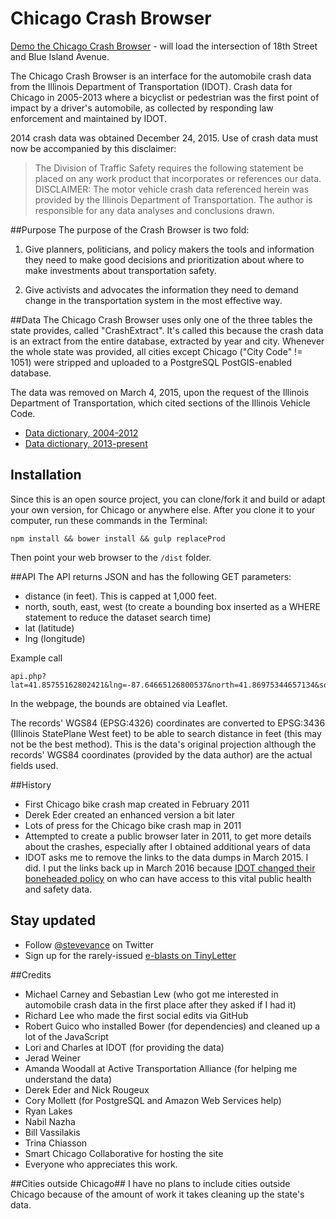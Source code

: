 Chicago Crash Browser
=====================

[Demo the Chicago Crash Browser](http://chicagocrashes.org/index.php#lat=41.857719&lon=-87.661216&get=yes&zoom=18) - will load the intersection of 18th Street and Blue Island Avenue. 

The Chicago Crash Browser is an interface for the automobile crash data from the Illinois Department of Transportation (IDOT). Crash data for Chicago in 2005-2013 where a bicyclist or pedestrian was the first point of impact by a driver's automobile, as collected by responding law enforcement and maintained by IDOT.

2014 crash data was obtained December 24, 2015. Use of crash data must now be accompanied by this disclaimer:

> The Division of Traffic Safety requires the following statement be placed on any work product that incorporates or references our data. 
DISCLAIMER: The motor vehicle crash data referenced herein was provided by the Illinois Department of Transportation. The author is responsible for any data analyses and conclusions drawn.

##Purpose
The purpose of the Crash Browser is two fold:

1. Give planners, politicians, and policy makers the tools and information they need to make good decisions and prioritization about where to make investments about transportation safety. 

2. Give activists and advocates the information they need to demand change in the transportation system in the most effective way. 

##Data
The Chicago Crash Browser uses only one of the three tables the state provides, called "CrashExtract". It's called this because the crash data is an extract from the entire database, extracted by year and city. Whenever the whole state was provided, all cities except Chicago ("City Code" != 1051) were stripped and uploaded to a PostgreSQL PostGIS-enabled database. 

The data was removed on March 4, 2015, upon the request of the Illinois Department of Transportation, which cited  sections of the Illinois Vehicle Code.

* [Data dictionary, 2004-2012](datadictionary/2004-present_crash_datadictionary_10-13-09.docx)
* [Data dictionary, 2013-present](datadictionary/Illinois%20Traffic%20Crash%20Data%20Extract%20Metadata%20112014-Crash.docx)

## Installation

Since this is an open source project, you can clone/fork it and build or adapt your own version, for Chicago or anywhere else. After you clone it to your computer, run these commands in the Terminal:
````
npm install && bower install && gulp replaceProd
````
Then point your web browser to the `/dist` folder. 


##API
The API returns JSON and has the following GET parameters:
* distance (in feet). This is capped at 1,000 feet. 
* north, south, east, west (to create a bounding box inserted as a WHERE statement to reduce the dataset search time)
* lat (latitude)
* lng (longitude)

Example call
````
api.php?lat=41.85755162802421&lng=-87.64665126800537&north=41.86975344657134&south=41.84533324486843&east=-87.62577295303345&west=-87.66748666763306&distance=150
````

In the webpage, the bounds are obtained via Leaflet. 

The records' WGS84 (EPSG:4326) coordinates are converted to EPSG:3436 (Illinois StatePlane West feet) to be able to search distance in feet (this may not be the best method). This is the data's original projection although the records' WGS84 coordinates (provided by the data author) are the actual fields used.

##History
* First Chicago bike crash map created in February 2011
* Derek Eder created an enhanced version a bit later
* Lots of press for the Chicago bike crash map in 2011
* Attempted to create a public browser later in 2011, to get more details about the crashes, especially after I obtained additional years of data
* IDOT asks me to remove the links to the data dumps in March 2015. I did. I put the links back up in March 2016 because [IDOT changed their boneheaded policy](http://chi.streetsblog.org/2015/11/03/idot-finally-sees-the-light-stops-withholding-crash-data-from-the-public/) on who can have access to this vital public health and safety data. 

## Stay updated
* Follow [@stevevance](http://twitter.com/stevevance) on Twitter
* Sign up for the rarely-issued [e-blasts on TinyLetter](https://tinyletter.com/chicagocrashes)

##Credits
* Michael Carney and Sebastian Lew (who got me interested in automobile crash data in the first place after they asked if I had it)
* Richard Lee who made the first social edits via GitHub
* Robert Guico who installed Bower (for dependencies) and cleaned up a lot of the JavaScript
* Lori and Charles at IDOT (for providing the data)
* Jerad Weiner
* Amanda Woodall at Active Transportation Alliance (for helping me understand the data)
* Derek Eder and Nick Rougeux
* Cory Mollett (for PostgreSQL and Amazon Web Services help)
* Ryan Lakes
* Nabil Nazha
* Bill Vassilakis
* Trina Chiasson
* Smart Chicago Collaborative for hosting the site
* Everyone who appreciates this work.

##Cities outside Chicago##
I have no plans to include cities outside Chicago because of the amount of work it takes cleaning up the state's data.

